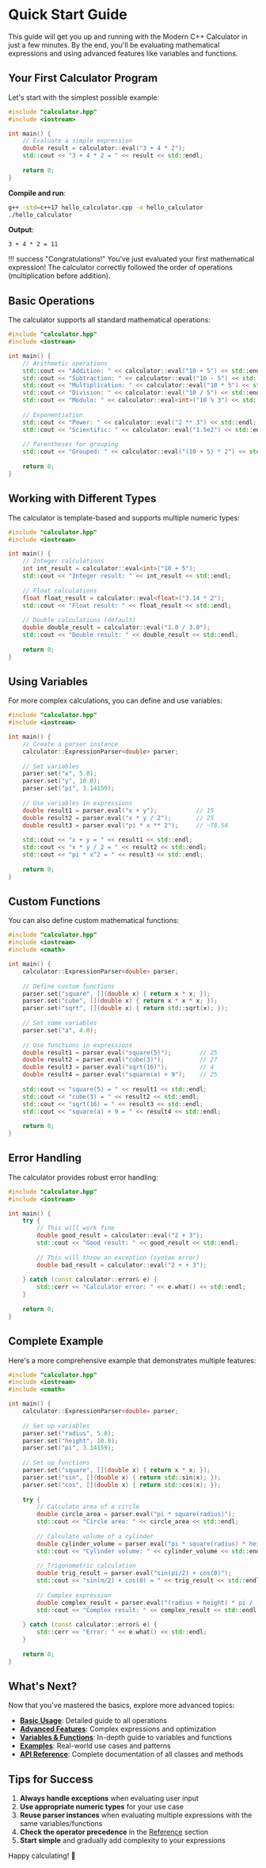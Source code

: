 # Quick Start Guide

This guide will get you up and running with the Modern C++ Calculator in just a few minutes. By the end, you'll be evaluating mathematical expressions and using advanced features like variables and functions.

## Your First Calculator Program

Let's start with the simplest possible example:

```cpp title="hello_calculator.cpp"
#include "calculator.hpp"
#include <iostream>

int main() {
    // Evaluate a simple expression
    double result = calculator::eval("3 + 4 * 2");
    std::cout << "3 + 4 * 2 = " << result << std::endl;
    
    return 0;
}
```

**Compile and run**:

```bash
g++ -std=c++17 hello_calculator.cpp -o hello_calculator
./hello_calculator
```

**Output**:

```
3 + 4 * 2 = 11
```

!!! success "Congratulations!"
    You've just evaluated your first mathematical expression! The calculator correctly followed the order of operations (multiplication before addition).

## Basic Operations

The calculator supports all standard mathematical operations:

```cpp title="basic_operations.cpp"
#include "calculator.hpp"
#include <iostream>

int main() {
    // Arithmetic operations
    std::cout << "Addition: " << calculator::eval("10 + 5") << std::endl;        // 15
    std::cout << "Subtraction: " << calculator::eval("10 - 5") << std::endl;     // 5
    std::cout << "Multiplication: " << calculator::eval("10 * 5") << std::endl;  // 50
    std::cout << "Division: " << calculator::eval("10 / 5") << std::endl;        // 2
    std::cout << "Modulo: " << calculator::eval<int>("10 % 3") << std::endl;     // 1
    
    // Exponentiation
    std::cout << "Power: " << calculator::eval("2 ** 3") << std::endl;           // 8
    std::cout << "Scientific: " << calculator::eval("1.5e2") << std::endl;       // 150
    
    // Parentheses for grouping
    std::cout << "Grouped: " << calculator::eval("(10 + 5) * 2") << std::endl;   // 30
    
    return 0;
}
```

## Working with Different Types

The calculator is template-based and supports multiple numeric types:

```cpp title="numeric_types.cpp"
#include "calculator.hpp"
#include <iostream>

int main() {
    // Integer calculations
    int int_result = calculator::eval<int>("10 + 5");
    std::cout << "Integer result: " << int_result << std::endl;
    
    // Float calculations
    float float_result = calculator::eval<float>("3.14 * 2");
    std::cout << "Float result: " << float_result << std::endl;
    
    // Double calculations (default)
    double double_result = calculator::eval("1.0 / 3.0");
    std::cout << "Double result: " << double_result << std::endl;
    
    return 0;
}
```

## Using Variables

For more complex calculations, you can define and use variables:

```cpp title="variables_example.cpp"
#include "calculator.hpp"
#include <iostream>

int main() {
    // Create a parser instance
    calculator::ExpressionParser<double> parser;
    
    // Set variables
    parser.set("x", 5.0);
    parser.set("y", 10.0);
    parser.set("pi", 3.14159);
    
    // Use variables in expressions
    double result1 = parser.eval("x + y");           // 15
    double result2 = parser.eval("x * y / 2");       // 25
    double result3 = parser.eval("pi * x ** 2");     // ~78.54
    
    std::cout << "x + y = " << result1 << std::endl;
    std::cout << "x * y / 2 = " << result2 << std::endl;
    std::cout << "pi * x^2 = " << result3 << std::endl;
    
    return 0;
}
```

## Custom Functions

You can also define custom mathematical functions:

```cpp title="functions_example.cpp"
#include "calculator.hpp"
#include <iostream>
#include <cmath>

int main() {
    calculator::ExpressionParser<double> parser;
    
    // Define custom functions
    parser.set("square", [](double x) { return x * x; });
    parser.set("cube", [](double x) { return x * x * x; });
    parser.set("sqrt", [](double x) { return std::sqrt(x); });
    
    // Set some variables
    parser.set("a", 4.0);
    
    // Use functions in expressions
    double result1 = parser.eval("square(5)");        // 25
    double result2 = parser.eval("cube(3)");          // 27
    double result3 = parser.eval("sqrt(16)");         // 4
    double result4 = parser.eval("square(a) + 9");    // 25
    
    std::cout << "square(5) = " << result1 << std::endl;
    std::cout << "cube(3) = " << result2 << std::endl;
    std::cout << "sqrt(16) = " << result3 << std::endl;
    std::cout << "square(a) + 9 = " << result4 << std::endl;
    
    return 0;
}
```

## Error Handling

The calculator provides robust error handling:

```cpp title="error_handling.cpp"
#include "calculator.hpp"
#include <iostream>

int main() {
    try {
        // This will work fine
        double good_result = calculator::eval("2 + 3");
        std::cout << "Good result: " << good_result << std::endl;
        
        // This will throw an exception (syntax error)
        double bad_result = calculator::eval("2 + + 3");
        
    } catch (const calculator::error& e) {
        std::cerr << "Calculator error: " << e.what() << std::endl;
    }
    
    return 0;
}
```

## Complete Example

Here's a more comprehensive example that demonstrates multiple features:

```cpp title="complete_example.cpp"
#include "calculator.hpp"
#include <iostream>
#include <cmath>

int main() {
    calculator::ExpressionParser<double> parser;
    
    // Set up variables
    parser.set("radius", 5.0);
    parser.set("height", 10.0);
    parser.set("pi", 3.14159);
    
    // Set up functions
    parser.set("square", [](double x) { return x * x; });
    parser.set("sin", [](double x) { return std::sin(x); });
    parser.set("cos", [](double x) { return std::cos(x); });
    
    try {
        // Calculate area of a circle
        double circle_area = parser.eval("pi * square(radius)");
        std::cout << "Circle area: " << circle_area << std::endl;
        
        // Calculate volume of a cylinder
        double cylinder_volume = parser.eval("pi * square(radius) * height");
        std::cout << "Cylinder volume: " << cylinder_volume << std::endl;
        
        // Trigonometric calculation
        double trig_result = parser.eval("sin(pi/2) + cos(0)");
        std::cout << "sin(π/2) + cos(0) = " << trig_result << std::endl;
        
        // Complex expression
        double complex_result = parser.eval("(radius + height) * pi / (2 + 3)");
        std::cout << "Complex result: " << complex_result << std::endl;
        
    } catch (const calculator::error& e) {
        std::cerr << "Error: " << e.what() << std::endl;
    }
    
    return 0;
}
```

## What's Next?

Now that you've mastered the basics, explore more advanced topics:

- **[Basic Usage](../user-guide/basic-usage.md)**: Detailed guide to all operations
- **[Advanced Features](../user-guide/advanced-features.md)**: Complex expressions and optimization
- **[Variables & Functions](../user-guide/variables-functions.md)**: In-depth guide to variables and functions
- **[Examples](../examples/)**: Real-world use cases and patterns
- **[API Reference](../api-reference/)**: Complete documentation of all classes and methods

## Tips for Success

1. **Always handle exceptions** when evaluating user input
2. **Use appropriate numeric types** for your use case
3. **Reuse parser instances** when evaluating multiple expressions with the same variables/functions
4. **Check the operator precedence** in the [Reference](../reference/operators.md) section
5. **Start simple** and gradually add complexity to your expressions

Happy calculating! 🧮
